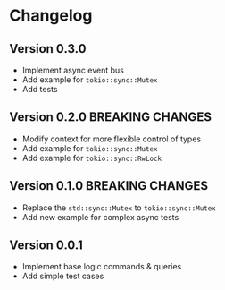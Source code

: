 # Changelog

## Version 0.3.0
* Implement async event bus
* Add example for `tokio::sync::Mutex`
* Add tests

## Version 0.2.0 BREAKING CHANGES
* Modify context for more flexible control of types
* Add example for `tokio::sync::Mutex`
* Add example for `tokio::sync::RwLock`

## Version 0.1.0 BREAKING CHANGES
* Replace the `std::sync::Mutex` to `tokio::sync::Mutex`
* Add new example for complex async tests

## Version 0.0.1
* Implement base logic commands & queries
* Add simple test cases
